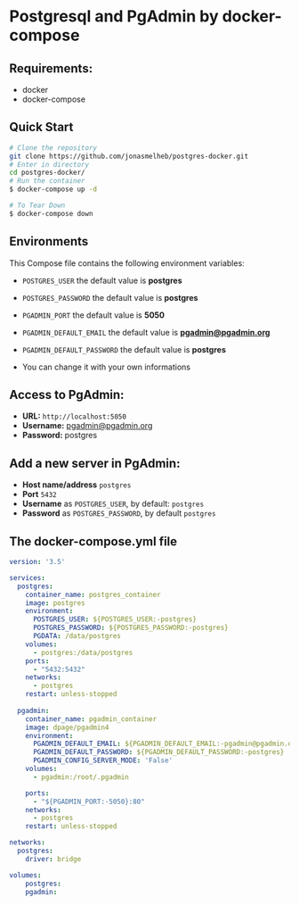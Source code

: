# Postgresql and PgAdmin by docker-compose


## Requirements:
* docker
* docker-compose

## Quick Start
```bash
# Clone the repository
git clone https://github.com/jonasmelheb/postgres-docker.git
# Enter in directory
cd postgres-docker/
# Run the container
$ docker-compose up -d

# To Tear Down
$ docker-compose down
```


## Environments
This Compose file contains the following environment variables:

* `POSTGRES_USER` the default value is **postgres**
* `POSTGRES_PASSWORD` the default value is **postgres**
* `PGADMIN_PORT` the default value is **5050**
* `PGADMIN_DEFAULT_EMAIL` the default value is **pgadmin@pgadmin.org**
* `PGADMIN_DEFAULT_PASSWORD` the default value is **postgres**

* You can change it with your own informations

## Access to PgAdmin: 
* **URL:** `http://localhost:5050`
* **Username:** pgadmin@pgadmin.org
* **Password:** postgres

## Add a new server in PgAdmin:
* **Host name/address** `postgres`
* **Port** `5432`
* **Username** as `POSTGRES_USER`, by default: `postgres`
* **Password** as `POSTGRES_PASSWORD`, by default `postgres`

## The docker-compose.yml file

```yml
version: '3.5'

services:
  postgres:
    container_name: postgres_container
    image: postgres
    environment:
      POSTGRES_USER: ${POSTGRES_USER:-postgres}
      POSTGRES_PASSWORD: ${POSTGRES_PASSWORD:-postgres}
      PGDATA: /data/postgres
    volumes:
      - postgres:/data/postgres
    ports:
      - "5432:5432"
    networks:
      - postgres
    restart: unless-stopped
  
  pgadmin:
    container_name: pgadmin_container
    image: dpage/pgadmin4
    environment:
      PGADMIN_DEFAULT_EMAIL: ${PGADMIN_DEFAULT_EMAIL:-pgadmin@pgadmin.org}
      PGADMIN_DEFAULT_PASSWORD: ${PGADMIN_DEFAULT_PASSWORD:-postgres}
      PGADMIN_CONFIG_SERVER_MODE: 'False'
    volumes:
      - pgadmin:/root/.pgadmin

    ports:
      - "${PGADMIN_PORT:-5050}:80"
    networks:
      - postgres
    restart: unless-stopped

networks:
  postgres:
    driver: bridge

volumes:
    postgres:
    pgadmin:

```

